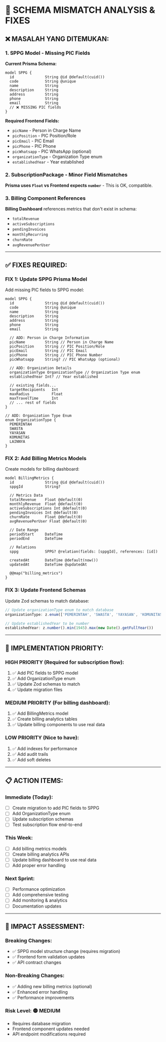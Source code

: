 # 🚨 SCHEMA MISMATCH ANALYSIS & FIXES

## ❌ **MASALAH YANG DITEMUKAN:**

### 1. **SPPG Model - Missing PIC Fields**

**Current Prisma Schema:**
```prisma
model SPPG {
  id              String @id @default(cuid())
  code            String @unique
  name            String
  description     String
  address         String
  phone           String
  email           String
  // ❌ MISSING PIC fields
}
```

**Required Frontend Fields:**
- `picName` - Person in Charge Name
- `picPosition` - PIC Position/Role
- `picEmail` - PIC Email
- `picPhone` - PIC Phone
- `picWhatsapp` - PIC WhatsApp (optional)
- `organizationType` - Organization Type enum
- `establishedYear` - Year established

### 2. **SubscriptionPackage - Minor Field Mismatches**

**Prisma uses `Float` vs Frontend expects `number`** - This is OK, compatible.

### 3. **Billing Component References**

**Billing Dashboard** references metrics that don't exist in schema:
- `totalRevenue`
- `activeSubscriptions` 
- `pendingInvoices`
- `monthlyRecurring`
- `churnRate`
- `avgRevenuePerUser`

---

## ✅ **FIXES REQUIRED:**

### **FIX 1: Update SPPG Prisma Model**

Add missing PIC fields to SPPG model:

```prisma
model SPPG {
  id              String @id @default(cuid())
  code            String @unique
  name            String
  description     String
  address         String
  phone           String
  email           String
  
  // ADD: Person in Charge Information
  picName         String // Person in Charge Name
  picPosition     String // PIC Position/Role
  picEmail        String // PIC Email
  picPhone        String // PIC Phone Number
  picWhatsapp     String? // PIC WhatsApp (optional)
  
  // ADD: Organization Details
  organizationType OrganizationType // Organization Type enum
  establishedYear Int? // Year established
  
  // existing fields...
  targetRecipients   Int
  maxRadius          Float
  maxTravelTime      Int
  // ... rest of fields
}

// ADD: Organization Type Enum
enum OrganizationType {
  PEMERINTAH
  SWASTA
  YAYASAN
  KOMUNITAS
  LAINNYA
}
```

### **FIX 2: Add Billing Metrics Models**

Create models for billing dashboard:

```prisma
model BillingMetrics {
  id              String @id @default(cuid())
  sppgId          String?
  
  // Metrics Data
  totalRevenue    Float @default(0)
  monthlyRevenue  Float @default(0)
  activeSubscriptions Int @default(0)
  pendingInvoices Int @default(0)
  churnRate       Float @default(0)
  avgRevenuePerUser Float @default(0)
  
  // Date Range
  periodStart     DateTime
  periodEnd       DateTime
  
  // Relations
  sppg            SPPG? @relation(fields: [sppgId], references: [id])
  
  createdAt       DateTime @default(now())
  updatedAt       DateTime @updatedAt
  
  @@map("billing_metrics")
}
```

### **FIX 3: Update Frontend Schemas**

Update Zod schemas to match database:

```typescript
// Update organizationType enum to match database
organizationType: z.enum(['PEMERINTAH', 'SWASTA', 'YAYASAN', 'KOMUNITAS', 'LAINNYA'])

// Update establishedYear to be number
establishedYear: z.number().min(1945).max(new Date().getFullYear())
```

---

## 🎯 **IMPLEMENTATION PRIORITY:**

### **HIGH PRIORITY** (Required for subscription flow):
1. ✅ Add PIC fields to SPPG model
2. ✅ Add OrganizationType enum  
3. ✅ Update Zod schemas to match
4. ✅ Update migration files

### **MEDIUM PRIORITY** (For billing dashboard):
1. ✅ Add BillingMetrics model
2. ✅ Create billing analytics tables
3. ✅ Update billing components to use real data

### **LOW PRIORITY** (Nice to have):
1. ✅ Add indexes for performance
2. ✅ Add audit trails
3. ✅ Add soft deletes

---

## 📋 **ACTION ITEMS:**

### **Immediate (Today)**:
- [ ] Create migration to add PIC fields to SPPG
- [ ] Add OrganizationType enum
- [ ] Update subscription schemas
- [ ] Test subscription flow end-to-end

### **This Week**:
- [ ] Add billing metrics models
- [ ] Create billing analytics APIs
- [ ] Update billing dashboard to use real data
- [ ] Add proper error handling

### **Next Sprint**:
- [ ] Performance optimization
- [ ] Add comprehensive testing
- [ ] Add monitoring & analytics
- [ ] Documentation updates

---

## 🚨 **IMPACT ASSESSMENT:**

### **Breaking Changes:**
- ✅ SPPG model structure change (requires migration)
- ✅ Frontend form validation updates
- ✅ API contract changes

### **Non-Breaking Changes:**
- ✅ Adding new billing metrics (optional)
- ✅ Enhanced error handling
- ✅ Performance improvements

### **Risk Level:** 🟡 **MEDIUM**
- Requires database migration
- Frontend component updates needed
- API endpoint modifications required